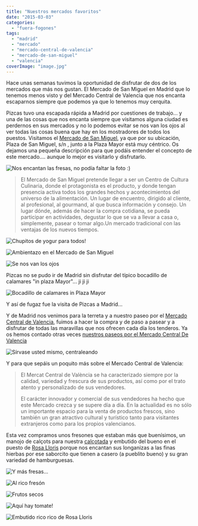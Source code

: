 ```yaml
---
title: "Nuestros mercados favoritos"
date: "2015-03-03"
categories:
  - "fuera-fogones"
tags:
  - "madrid"
  - "mercado"
  - "mercado-central-de-valencia"
  - "mercado-de-san-miguel"
  - "valencia"
coverImage: "image.jpg"
---
```


Hace unas semanas tuvimos la oportunidad de disfrutar de dos de los mercados que más nos gustan. El Mercado de San Miguel en Madrid que lo tenemos menos visto y del Mercado Central de Valencia que nos encanta escaparnos siempre que podemos ya que lo tenemos muy cerquita.

Pizcas tuvo una escapada rápida a Madrid por cuestiones de trabajo... y una de las cosas que nos encanta siempre que visitamos alguna ciudad es perdernos en sus mercados y no lo podemos evitar se nos van los ojos al ver todas las cosas buena que hay en los mostradores de todos los puestos. Visitamos el [Mercado de San Miguel](http://www.mercadodesanmiguel.es/el-mercado/ "Mercado de San Miguel"), ya que por su ubicación, Plaza de San Miguel, s/n , junto a la Plaza Mayor está muy céntrico. Os dejamos una pequeña descripción para que podáis entender el concepto de este mercado.... aunque lo mejor es visitarlo y disfrutarlo.

![Nos encantan las fresas, no podía faltar la foto :)](images/IMG-20150130-WA0006-Pizcas.jpg)

> El Mercado de San Miguel pretende llegar a ser un Centro de Cultura Culinaria, donde el protagonista es el producto, y donde tengan presencia activa todos los grandes hechos y acontecimientos del universo de la alimentación. Un lugar de encuentro, dirigido al cliente, al profesional, al gourmand, al que busca información y consejo. Un lugar dónde, además de hacer la compra cotidiana, se pueda participar en actividades, degustar lo que se va a llevar a casa o, simplemente, pasear o tomar algo.Un mercado tradicional con las ventajas de los nuevos tiempos.

![Chupitos de yogur para todos!](images/IMG-20150130-WA0019-Pizcas.jpg)

![Ambientazo  en el Mercado de San Miguel](images/IMG-20150130-WA0010-Pizcas.jpg)

![Se nos van los ojos](images/IMG-20150130-WA0009-Pizcas.jpg)

Pizcas no se pudo ir de Madrid sin disfrutar del típico bocadillo de calamares "in plaza Mayor"... ji ji ji

![Bocadillo de calamares in Plaza Mayor](images/IMG-20150130-WA0023-Pizcas.jpg)

Y así de fugaz fue la visita de Pizcas a Madrid...

Y de Madrid nos venimos para la terreta y a nuestro paseo por el [Mercado Central de Valencia](https://www.mercadocentralvalencia.es/ "Mercado Central de Valencia"), fuimos a hacer la compra y de paso a pasear y a disfrutar de todas las maravillas que nos ofrecen cada día los tenderos. Ya os hemos contado otras veces [nuestros paseos por el Mercado Central De Valencia](/visita-al-mercado-central-de-valencia/ "Visita de A Pizcas y a Mizcas al Mercado Central")

![Sírvase usted mismo, centraleando](images/DSC_0529-Pizcas.jpg)

Y para que sepáis un poquito más sobre el Mercado Central de Valencia:

> El Mercat Central de València se ha caracterizado siempre por la calidad, variedad y frescura de sus productos, así como por el trato atento y personalizado de sus vendedores.
>
> El carácter innovador y comercial de sus vendedores ha hecho que este Mercado crezca y se supere día a día. En la actualidad es no sólo un importante espacio para la venta de productos frescos, sino también un gran atractivo cultural y turístico tanto para visitantes extranjeros como para los propios valencianos.

Esta vez compramos unos fresones que estaban más que buenísimos, un manojo de calçots para nuestra [calçotada](/calcotada-en-casa/ "Calçotada") y embutido del bueno en el puesto de [Rosa Lloris](http://rosalloris.es/ "Carnicería Rosa Lloris") porque nos encantan sus longanizas a las finas hierbas por ese saborcito que tienen a casero (a pueblito bueno) y su gran variedad de hamburguesas.

![Y más fresas...](images/DSC_0530-Pizcas.jpg)

![Al rico fresón](images/DSC_0546-Pizcas.jpg)

![Frutos secos](images/DSC_0532-Pizcas.jpg)

![Aquí hay tomate!](images/DSC_0542-Pizcas.jpg)

![Embutido rico rico de Rosa Lloris](images/DSC_0547-Pizcas.jpg)
